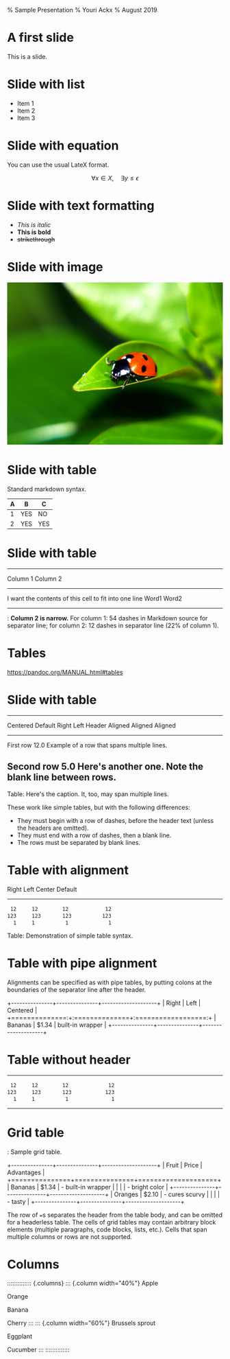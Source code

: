 % Sample Presentation
% Youri Ackx
% August 2019

# A first slide

This is a slide.

# Slide with list

- Item 1
- Item 2
- Item 3

# Slide with equation

You can use the usual LateX format.

$$ \forall x \in X, \quad \exists y \leq \epsilon $$

# Slide with text formatting

- *This is italic*
- **This is bold**
- ~~strikethrough~~

# Slide with image

![This is a free image of a ladybug](ladybird-1367182.jpg)

# Slide with table

Standard markdown syntax.

A        | B    | C
-------- | ---- | ----
1        | YES  | NO
2        | YES  | YES

# Slide with table

--------------------------------------------------------------------
Column 1                                                Column 2
------------------------------------------------------  ------------
I want the contents of this cell to fit into one line   Word1 Word2

------------------------------------------------------  ------------

: **Column 2 is narrow.** For column 1: 54 dashes in Markdown source 
for separator line; for column 2: 12 dashes in separator line (22% of column 1).

# Tables

https://pandoc.org/MANUAL.html#tables

# Slide with table

-------------------------------------------------------------
 Centered   Default           Right Left
  Header    Aligned         Aligned Aligned
----------- ------- --------------- -------------------------
   First    row                12.0 Example of a row that
                                    spans multiple lines.

  Second    row                 5.0 Here's another one. Note
                                    the blank line between
                                    rows.
-------------------------------------------------------------

Table: Here's the caption. It, too, may span
multiple lines.

These work like simple tables, but with the following differences:

- They must begin with a row of dashes, before the header text (unless the headers are omitted).
- They must end with a row of dashes, then a blank line.
- The rows must be separated by blank lines.

# Table with alignment

  Right     Left     Center     Default
-------     ------ ----------   -------
     12     12        12            12
    123     123       123          123
      1     1          1             1

Table: Demonstration of simple table syntax.

# Table with pipe alignment

Alignments can be specified as with pipe tables, by putting colons at the boundaries of the separator line after the header.

+---------------+---------------+--------------------+
| Right         | Left          | Centered           |
+==============:+:==============+:==================:+
| Bananas       | $1.34         | built-in wrapper   |
+---------------+---------------+--------------------+



# Table without header

-------     ------ ----------   -------
     12     12        12             12
    123     123       123           123
      1     1          1              1
-------     ------ ----------   -------


# Grid table

: Sample grid table.

+---------------+---------------+--------------------+
| Fruit         | Price         | Advantages         |
+===============+===============+====================+
| Bananas       | $1.34         | - built-in wrapper |
|               |               | - bright color     |
+---------------+---------------+--------------------+
| Oranges       | $2.10         | - cures scurvy     |
|               |               | - tasty            |
+---------------+---------------+--------------------+

The row of `=`s separates the header from the table body, and can be omitted for a headerless table. The cells of grid tables may contain arbitrary block elements (multiple paragraphs, code blocks, lists, etc.). Cells that span multiple columns or rows are not supported. 

# Columns
:::::::::::::: {.columns}
::: {.column width="40%"}
Apple

Orange

Banana

Cherry
:::
::: {.column width="60%"}
Brussels sprout

Eggplant

Cucumber
:::
::::::::::::::
